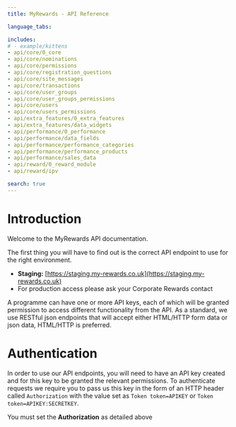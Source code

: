 ```yaml
---
title: MyRewards - API Reference

language_tabs:

includes:
# - example/kittens
- api/core/0_core
- api/core/nominations
- api/core/permissions
- api/core/registration_questions
- api/core/site_messages
- api/core/transactions
- api/core/user_groups
- api/core/user_groups_permissions
- api/core/users
- api/core/users_permissions
- api/extra_features/0_extra_features
- api/extra_features/data_widgets
- api/performance/0_performance
- api/performance/data_fields
- api/performance/performance_categories
- api/performance/performance_products
- api/performance/sales_data
- api/reward/0_reward_module
- api/reward/ipv

search: true
---
```


# Introduction
Welcome to the MyRewards API documentation.

The first thing you will have to find out is the correct API endpoint to use for
the right environment.

- **Staging:** [https://staging.my-rewards.co.uk](https://staging.my-rewards.co.uk)
- For production access please ask your Corporate Rewards contact

A programme can have one or more API keys, each of which will be granted
permission to access different functionality from the API. As a standard, we use
RESTful json endpoints that will accept either HTML/HTTP form data or json data,
HTML/HTTP is preferred.

# Authentication

In order to use our API endpoints, you will need to have an API key created and
for this key to be granted the relevant permissions. To authenticate requests we
require you to pass us this key in the form of an HTTP header called
`Authorization` with the value set as `Token token=APIKEY` or `Token token=APIKEY:SECRETKEY`.

<aside class="warning">You must set the <strong>Authorization</strong> as detailed above</aside>
